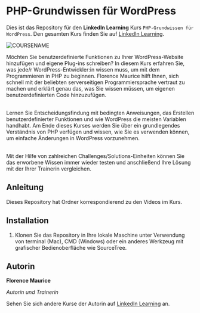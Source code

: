 # PHP-Grundwissen für WordPress

Dies ist das Repository für den **LinkedIn Learning** Kurs `PHP-Grundwissen für WordPress`. Den gesamten Kurs finden Sie auf [LinkedIn Learning][lil-course-url].

![COURSENAME][lil-thumbnail-url] 

Möchten Sie benutzerdefinierte Funktionen zu Ihrer WordPress-Website hinzufügen und eigene Plug-ins schreiben? In diesem Kurs erfahren Sie, was jede/r WordPress-Entwickler:in wissen muss, um mit dem Programmieren in PHP zu beginnen. Florence Maurice hilft Ihnen, sich schnell mit der beliebten serverseitigen Programmiersprache vertraut zu machen und erklärt genau das, was Sie wissen müssen, um eigenen benutzerdefinierten Code hinzuzufügen.<br><br>

Lernen Sie Entscheidungsfindung mit bedingten Anweisungen, das Erstellen benutzerdefinierter Funktionen und wie WordPress die meisten Variablen handhabt.  Am Ende dieses Kurses werden Sie über ein grundlegendes Verständnis von PHP verfügen und wissen, wie Sie es verwenden können, um einfache Änderungen in WordPress vorzunehmen.<br><br>

Mit der Hilfe von zahlreichen Challenges/Solutions-Einheiten können Sie das erworbene Wissen immer wieder testen und anschließend Ihre Lösung mit der Ihrer Trainerin vergleichen.


## Anleitung

Dieses Repository hat Ordner korrespondierend zu den Videos im Kurs.

## Installation

1. Klonen Sie das Repository in Ihre lokale Maschine unter Verwendung von terminal (Mac), CMD (Windows) oder ein anderes Werkzeug mit grafischer Bedienoberfläche wie SourceTree.

## Autorin

**Florence Maurice**

_Autorin und Trainerin_

Sehen Sie sich andere Kurse der Autorin auf [LinkedIn Learning](https://www.linkedin.com/learning/instructors/florence-maurice) an.

[0]: # (Replace these placeholder URLs with actual course URLs)
[lil-course-url]: https://www.linkedin.com/learning/php-grundwissen-fur-wordpress
[lil-thumbnail-url]: https://media.licdn.com/dms/image/v2/D4E0DAQHF-3P8YGzp0Q/learning-public-crop_675_1200/B4EZUD0SR7HMAY-/0/1739525793551?e=2147483647&v=beta&t=1QCYThAB4Kcm8KTY0q0l-H-MdG3ELE8k7PgVotHxJzM
